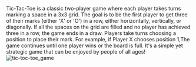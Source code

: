 Tic-Tac-Toe is a classic two-player game where each player takes turns marking a space in a 3x3 grid. The goal is to be the first player to get three of their marks (either 'X' or 'O') in a row, either horizontally, vertically, or diagonally. If all the spaces on the grid are filled and no player has achieved three in a row, the game ends in a draw.
Players take turns choosing a position to place their mark. For example, if Player X chooses position 1,The game continues until one player wins or the board is full. It's a simple yet strategic game that can be enjoyed by people of all ages!
![tic-toc-toe_game](https://github.com/user-attachments/assets/cc76a07d-7a1b-49e5-8995-73b49d22fdb1)
